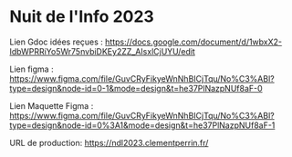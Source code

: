 # Nuit de l'Info 2023

Lien Gdoc idées reçues : https://docs.google.com/document/d/1wbxX2-IdbWPRRiYo5Wr75nvbiDKEy2ZZ_AIsxlCjUYU/edit

Lien figma : https://www.figma.com/file/GuvCRyFikyeWnNhBICjTqu/No%C3%ABl?type=design&node-id=0-1&mode=design&t=he37PlNazpNUf8aF-0

Lien Maquette Figma : https://www.figma.com/file/GuvCRyFikyeWnNhBICjTqu/No%C3%ABl?type=design&node-id=0%3A1&mode=design&t=he37PlNazpNUf8aF-1

URL de production: https://ndl2023.clementperrin.fr/
